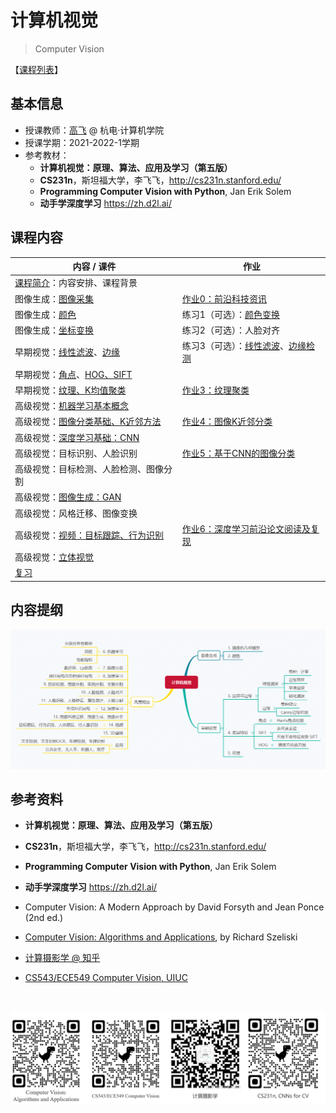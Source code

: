 # 计算机视觉

> Computer Vision

【[课程列表](https://aiart.live/courses/)】

## 基本信息

- 授课教师：[高飞](http://aiart.live) @ 杭电·计算机学院
- 授课学期：2021-2022-1学期
- 参考教材：
  - **计算机视觉：原理、算法、应用及学习（第五版）** 
  - **CS231n**，斯坦福大学，李飞飞，http://cs231n.stanford.edu/
  - **Programming Computer Vision with Python**, Jan Erik Solem
  - **动手学深度学习** https://zh.d2l.ai/

## 课程内容

| 内容 / 课件                                  | 作业                                       |
| ---------------------------------------- | ---------------------------------------- |
| [课程简介](计算机视觉/CV-01课程简介.pdf)：内容安排、课程背景    |                                          |
| 图像生成：[图像采集](计算机视觉/CV-02图像生成：图像采集.pdf)    | [作业0：前沿科技资讯](计算机视觉基础/TechNews.md)        |
| 图像生成：[颜色](计算机视觉/CV-03图像生成：颜色.pdf)        | 练习1（可选）：[颜色变换](计算机视觉基础/作业1图像生成.md)       |
| 图像生成：[坐标变换](计算机视觉/CV-04图像生成：坐标变换.pdf)    | 练习2（可选）：人脸对齐                             |
| 早期视觉：[线性滤波](计算机视觉/CV-05早期视觉-线性滤波.pdf)、[边缘](计算机视觉/CV-06早期视觉-边缘.pdf) | 练习3（可选）：[线性滤波](计算机视觉基础/作业2线性滤波.md)、[边缘检测](计算机视觉基础/作业3边缘检测.md) |
| 早期视觉：[角点](计算机视觉基础/CV-07早期视觉-角点corner.pdf)、[HOG、SIFT](计算机视觉基础/CV-08早期视觉-HOG-SIFT.pdf) |                                          |
| 早期视觉：[纹理、K均值聚类](计算机视觉基础/CV-09早期视觉-纹理.pdf) | [作业3：纹理聚类](计算机视觉基础/作业4纹理聚类.md)           |
| 高级视觉：[机器学习基本概念]()                        |                                          |
| 高级视觉：[图像分类基础、K近邻方法 ](计算机视觉基础/CV-10图像分类.pdf) | [作业4：图像K近邻分类]()                          |
| 高级视觉：[深度学习基础：CNN]()                      |                                          |
| 高级视觉：目标识别、人脸识别                           | [作业5：基于CNN的图像分类]()                       |
| 高级视觉：目标检测、人脸检测、图像分割                      |                                          |
| 高级视觉：[图像生成：GAN]()                        |                                          |
| 高级视觉：风格迁移、图像变换                           |                                          |
| 高级视觉：[视频：目标跟踪、行为识别]()                    | [作业6：深度学习前沿论文阅读及复现]()                    |
| 高级视觉：[立体视觉]()                            |                                          |
| [复习](计算机视觉基础/cv_all.png)                 |                                          |



## 内容提纲

![](计算机视觉/cv-list.png)



## 参考资料

- **计算机视觉：原理、算法、应用及学习（第五版）** 

- **CS231n**，斯坦福大学，李飞飞，http://cs231n.stanford.edu/

- **Programming Computer Vision with Python**, Jan Erik Solem

- **动手学深度学习** https://zh.d2l.ai/

- Computer Vision: A Modern Approach by David Forsyth and Jean Ponce (2nd ed.)

- [Computer Vision: Algorithms and Applications](https://szeliski.org/Book/), by Richard Szeliski

- [计算摄影学 @ 知乎](https://www.zhihu.com/column/hawkcp)

- [CS543/ECE549 Computer Vision, UIUC](https://courses.engr.illinois.edu/)

  ​

![cv_qrcode](计算机视觉/cv-ref.png)

